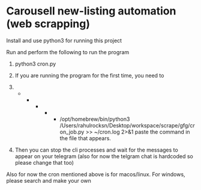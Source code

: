 # Carousell new-listing automation (web scrapping)

Install and use python3 for running this project

Run and perform the following to run the program

1. python3 cron.py
2. If you are running the program for the first time, you need to 
3. * * * * * /opt/homebrew/bin/python3 /Users/rahulrocksn/Desktop/workspace/scrape/gfg/cron_job.py >> ~/cron.log 2>&1
paste the command in the file that appears.

4. Then you can stop the cli processes and wait for the messages to appear on your telegram 
   (also for now the telgram chat is hardcoded so please change that too)
   
Also for now the cron mentioned above is for macos/linux. For windows, please search and make your own
